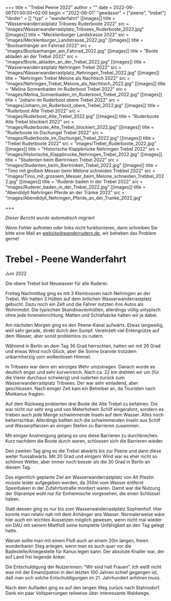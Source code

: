 +++
title = "Trebel Peene 2022"
author = ""
date = 2022-06-06T01:00:00+02:00
begin = "2022-06-01"
"gewässer" = ["peene", "trebel"]
"länder" = []
"typ" = "wanderfahrt"
[[images]]
title = "Wasserwanderrastplatz Tribsees Ruderboote 2022"
src = "images/Wasserwanderrastplatz_Tribsees_Ruderboote_2022.jpg"
[[images]]
title = "Mecklenburger Landstrasse 2022"
src = "images/Mecklenburger_Landstrasse_2022.jpg"
[[images]]
title = "Bootsanhänger am Fahrrad 2022"
src = "images/Bootsanhanger_am_Fahrrad_2022.jpg"
[[images]]
title = "Boote abladen an der Trebel 2022"
src = "images/Boote_abladen_an_der_Trebel_2022.jpg"
[[images]]
title = "Wasserwanderrastplatz Nehringen Trebel 2022"
src = "images/Wasserwanderrastplatz_Nehringen_Trebel_2022.jpg"
[[images]]
title = "Nehringen Trebel Melone als Nachtisch 2022"
src = "images/Nehringen_Trebel_Melone_als_Nachtisch_2022.jpg"
[[images]]
title = "Melina Sonnenbaden im Ruderboot Trebel 2022"
src = "images/Melina_Sonnenbaden_im_Ruderboot_Trebel_2022.jpg"
[[images]]
title = "Johann im Ruderboot obere Trebel 2022"
src = "images/Johann_im_Ruderboot_obere_Trebel_2022.jpg"
[[images]]
title = "Ruderboot Alte Trebel 2022"
src = "images/Ruderboot_Alte_Trebel_2022.jpg"
[[images]]
title = "Ruderboote Alte Trebel blockiert 2022"
src = "images/Ruderboote_Alte_Trebel_blockiert_2022.jpg"
[[images]]
title = "Ruderboote im Dschungel Trebel 2022"
src = "images/Ruderboote_im_Dschungel_Trebel_2022.jpg"
[[images]]
title = "Trebel Ruderboote 2022"
src = "images/Trebel_Ruderboote_2022.jpg"
[[images]]
title = "Historische Klappbrücke Nehringen Trebel 2022"
src = "images/Historische_Klappbrucke_Nehringen_Trebel_2022.jpg"
[[images]]
title = "Studenten beim Biertrinken Trebel 2022"
src = "images/Studenten_beim_Biertrinken_Trebel_2022.jpg"
[[images]]
title = "Timo mit großem Messer beim Melone schneiden Trebbel 2022"
src = "images/Timo_mit_grossem_Messer_beim_Melone_schneiden_Trebbel_2022.jpg"
[[images]]
title = "Ruderer baden in der Trebel 2022"
src = "images/Ruderer_baden_in_der_Trebel_2022.jpg"
[[images]]
title = "Abendidyll Nehringen Pferde an der Tränke 2022"
src = "images/Abendidyll_Nehringen_Pferde_an_der_Tranke_2022.jpg"

+++


*Dieser Bericht wurde automatisch migriert*

Wenn Fehler auftreten oder links nicht funktionieren, dann schreiben Sie bitte eine Mail an website@wanderrudern.de, wir beheben das Problem gerne!



# Trebel - Peene Wanderfahrt


Juni 2022

Die obere Trebel bot Neuwasser für alle Ruderer.

Freitag Nachmittag ging es mit 3 Kleinbussen nach Nehringen an der Trebel. Wir hatten 3 Hütten auf dem örtlichen Wasserwanderrastplatz gebucht. Dazu noch ein Zelt und die Fahrer nutzten ihre Autos als Wohnmobil. Die typischen Skandinavienhütten, allerdings völlig untypisch ohne jede Inneneinrichtung. Matten und Schlafsäcke hatten wir ja dabei.

Am nächsten Morgen ging es den Peene-Kanal aufwärts. Etwas langweilig, weil sehr gerade, direkt durch den Sumpf. Vereinzelt viel Entengrütze auf dem Wasser, aber sonst problemlos zu rudern.

Während in Berlin an dem Tag 36 Grad herrschten, hatten wir mit 26 Grad und etwas Wind noch Glück, aber die Sonne brannte trotzdem unbarmherzig vom wolkenlosen Himmel.

In Tribsees war dann ein winziges Wehr umzutragen. Danach wurde es deutlich enger und sehr kurvenreich. Nach ca. 22 km drehten wir um (für die Vierer durchaus schwierig) und ruderten zurück zum Wasserwanderrastplatz Tribsees. Der war sehr einladend, aber geschlossen. Nach einiger Zeit kam ein Betreiber an, da Touristen nach Mietkanus fragten.

Auf dem Rückweg probierten drei Boote die Alte Trebel zu befahren. Die war nicht nur sehr eng und von Meterhohem Schilf eingerahmt, sondern es trieben auch jede Menge schwimmende Inseln auf dem Wasser. Alles noch beherrschbar. Allerdings ballten sich die schwimmenden Inseln aus Schilf und Wasserpflanzen an einigen Stellen zu Barrieren zusammen.

Mit einiger Anstrengung gelang es uns diese Barrieren zu durchbrechen. Kurz nachdem die Boote durch waren, schlossen sich die Barrieren wieder.

Den zweiten Tag ging es die Trebel abwärts bis zur Peene und dann diese weiter flussabwärts. Mit 20 Grad und einigem Wind war es eher nicht so schönes Wetter, aber immer noch besser als die 30 Grad in Berlin an diesem Tag.

Das eigentlich geplante Ziel am Wasserwanderrastplatz von Alt Plestin musste leider aufgegeben werden, da 350m vom Wasser entfernt Speerbaken in der Zufahrtsstraße montiert waren. Damit war die Nutzung der Sliprampe wohl nur für Einheimische vorgesehen, die einen Schlüssel haben.

Statt dessen ging es nur bis zum Wasserwanderrastplatz Sophienhof. Hier konnte man relativ nah mit dem Anhänger ans Wasser. Normalerweise wäre hier auch ein leichtes Aussetzen möglich gewesen, wenn nicht mal wieder ein DAU mit seinem Mietfloß seine komplette Unfähigkeit an den Tag gelegt hatte.

Warum sollte man mit einem Floß auch an einem 20m langen, freien wunderbaren Steg anlegen, wenn man es auch quer vor die Badestelle/Anlegestelle für Kanus legen kann. Der absolute Knaller war, der auf Land frei liegende Anker.

Die Entschuldigung der Nutzerinnen: “Wir sind halt Frauen”. Ich weiß nicht was mit der Emanzipation in den letzten 100 Jahren schief gegangen ist, daß man sich solche Entschuldigungen im 21. Jahrhundert anhören muss.

Nach dem Aufladen ging es auf den langen Weg zurück nach Stahnsdorf. Dank ein paar Vollsperrungen teilweise über interessante Waldwege.